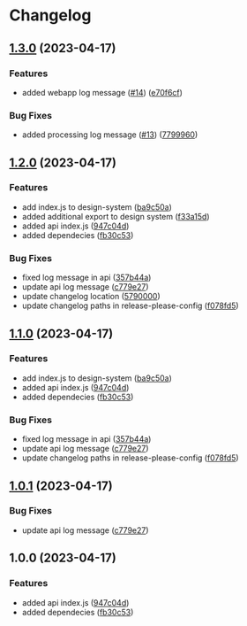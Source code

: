 # Changelog

## [1.3.0](https://github.com/shayg-grappa/release-please-tests/compare/webapp-v1.2.0...webapp-v1.3.0) (2023-04-17)


### Features

* added webapp log message ([#14](https://github.com/shayg-grappa/release-please-tests/issues/14)) ([e70f6cf](https://github.com/shayg-grappa/release-please-tests/commit/e70f6cf2dbed249b2ff9465647d6047e49f6533d))


### Bug Fixes

* added processing log message ([#13](https://github.com/shayg-grappa/release-please-tests/issues/13)) ([7799960](https://github.com/shayg-grappa/release-please-tests/commit/779996048574e42957a51f8d9ffa7eae20280650))

## [1.2.0](https://github.com/shayg-grappa/release-please-tests/compare/webapp-v1.1.0...webapp-v1.2.0) (2023-04-17)


### Features

* add index.js to design-system ([ba9c50a](https://github.com/shayg-grappa/release-please-tests/commit/ba9c50ad99d3dbce17bfbc938ad132cc7349b8a3))
* added additional export to design system ([f33a15d](https://github.com/shayg-grappa/release-please-tests/commit/f33a15dd57fe380ca9f100db66a7ee21ef82a573))
* added api index.js ([947c04d](https://github.com/shayg-grappa/release-please-tests/commit/947c04d141899ac982b09de1c622349eeb488bc5))
* added dependecies ([fb30c53](https://github.com/shayg-grappa/release-please-tests/commit/fb30c53cdd364c996a9981b551972ba2ebfa4264))


### Bug Fixes

* fixed log message in api ([357b44a](https://github.com/shayg-grappa/release-please-tests/commit/357b44a3bd3dc779e3d6fac83b18d9a45e702db9))
* update api log message ([c779e27](https://github.com/shayg-grappa/release-please-tests/commit/c779e27c887ed937a247dfd6b86c89cb7748be3c))
* update changelog location ([5790000](https://github.com/shayg-grappa/release-please-tests/commit/5790000e42843966fd8d00e7964a1bce3ae17fb7))
* update changelog paths in release-please-config ([f078fd5](https://github.com/shayg-grappa/release-please-tests/commit/f078fd5f56a357e52d23c4d2a5f10d0c046573c3))

## [1.1.0](https://github.com/shayg-grappa/release-please-tests/compare/release-please-tests-v1.0.1...release-please-tests-v1.1.0) (2023-04-17)


### Features

* add index.js to design-system ([ba9c50a](https://github.com/shayg-grappa/release-please-tests/commit/ba9c50ad99d3dbce17bfbc938ad132cc7349b8a3))
* added api index.js ([947c04d](https://github.com/shayg-grappa/release-please-tests/commit/947c04d141899ac982b09de1c622349eeb488bc5))
* added dependecies ([fb30c53](https://github.com/shayg-grappa/release-please-tests/commit/fb30c53cdd364c996a9981b551972ba2ebfa4264))


### Bug Fixes

* fixed log message in api ([357b44a](https://github.com/shayg-grappa/release-please-tests/commit/357b44a3bd3dc779e3d6fac83b18d9a45e702db9))
* update api log message ([c779e27](https://github.com/shayg-grappa/release-please-tests/commit/c779e27c887ed937a247dfd6b86c89cb7748be3c))
* update changelog paths in release-please-config ([f078fd5](https://github.com/shayg-grappa/release-please-tests/commit/f078fd5f56a357e52d23c4d2a5f10d0c046573c3))

## [1.0.1](https://github.com/shayg-grappa/release-please-tests/compare/release-please-action-v1.0.0...release-please-action-v1.0.1) (2023-04-17)


### Bug Fixes

* update api log message ([c779e27](https://github.com/shayg-grappa/release-please-tests/commit/c779e27c887ed937a247dfd6b86c89cb7748be3c))

## 1.0.0 (2023-04-17)


### Features

* added api index.js ([947c04d](https://github.com/shayg-grappa/release-please-tests/commit/947c04d141899ac982b09de1c622349eeb488bc5))
* added dependecies ([fb30c53](https://github.com/shayg-grappa/release-please-tests/commit/fb30c53cdd364c996a9981b551972ba2ebfa4264))
